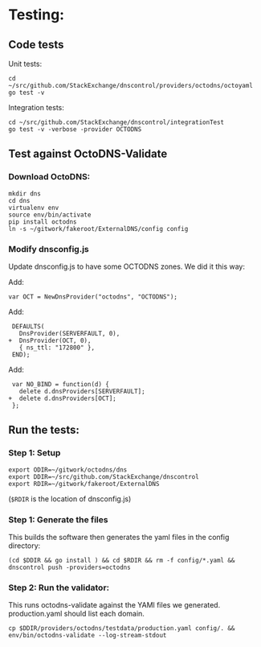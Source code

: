 # Testing:

## Code tests

Unit tests:

```
cd ~/src/github.com/StackExchange/dnscontrol/providers/octodns/octoyaml
go test -v
```

Integration tests:

```
cd ~/src/github.com/StackExchange/dnscontrol/integrationTest
go test -v -verbose -provider OCTODNS
```

## Test against OctoDNS-Validate

### Download OctoDNS:

```
mkdir dns
cd dns
virtualenv env
source env/bin/activate
pip install octodns
ln -s ~/gitwork/fakeroot/ExternalDNS/config config
```

### Modify dnsconfig.js

Update dnsconfig.js to have some OCTODNS zones. We did it this way:

Add:

```
var OCT = NewDnsProvider("octodns", "OCTODNS");
```

Add:

```
 DEFAULTS(
   DnsProvider(SERVERFAULT, 0),
+  DnsProvider(OCT, 0),
   { ns_ttl: "172800" },
 END);
```

Add:

```
 var NO_BIND = function(d) {
   delete d.dnsProviders[SERVERFAULT];
+  delete d.dnsProviders[OCT];
 };
```

## Run the tests:

### Step 1: Setup

```
export ODIR=~/gitwork/octodns/dns
export DDIR=~/src/github.com/StackExchange/dnscontrol
export RDIR=~/gitwork/fakeroot/ExternalDNS
```

(`$RDIR` is the location of dnsconfig.js)

### Step 1: Generate the files

This builds the software then generates the yaml files in the config directory:

```
(cd $DDIR && go install ) && cd $RDIR && rm -f config/*.yaml && dnscontrol push -providers=octodns
```

### Step 2: Run the validator:

This runs octodns-validate against the YAMl files we generated.  production.yaml should
list each domain.

```
cp $DDIR/providers/octodns/testdata/production.yaml config/. && env/bin/octodns-validate --log-stream-stdout
```
